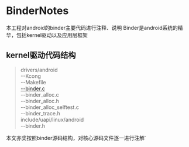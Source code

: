 # BinderNotes
本工程对android的binder主要代码进行注释、说明
Binder是android系统的精华，包括kernel驱动以及应用层框架

## kernel驱动代码结构
>drivers/android<br>
--Kcong<br>
--Makefile<br>
[--binder.c](/kernel/drivers/android/binder_c.md)<br>
--binder_alloc.c<br>
--binder_alloc.h<br>
--binder_alloc_selftest.c<br>
--binder_trace.h<br>
include/uapi/linux/android<br>
--binder.h<br>

本文亦奖按照binder源码结构，对核心源码文件逐一进行注解`
